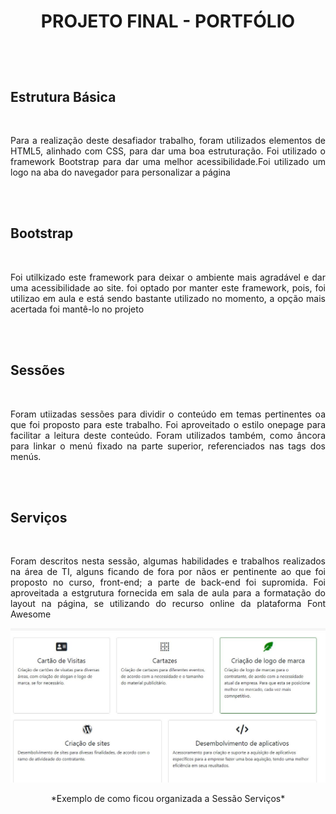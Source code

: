 # **<p align="center" >PROJETO FINAL - PORTFÓLIO</p>**  <br>

## Estrutura Básica
<br>
<p align="justify">Para a realização deste desafiador trabalho, foram utilizados elementos de HTML5, alinhado com CSS, para dar uma boa estruturação. Foi utilizado o framework Bootstrap para dar uma melhor acessibilidade.Foi utilizado um logo na aba do navegador para personalizar a página</p>
<br><br>

## Bootstrap
<br>
<p align="justify">Foi utilkizado este framework para deixar o ambiente mais agradável e dar uma acessibilidade ao site. foi optado por manter este framework, pois, foi utilizao em aula e está sendo bastante utilizado no momento, a opção mais acertada foi mantê-lo no projeto</p>
<br><br>

## Sessões
<br>
<p align="justify">Foram utiizadas sessões para dividir o conteúdo em temas pertinentes oa que foi proposto para este trabalho. Foi aproveitado o estilo onepage para facilitar a leitura deste conteúdo. Foram utilizados também, como âncora para linkar o menú fixado na parte superior, referenciados nas tags dos menús.</p>
<br><br>

## Serviços
<br>
<p align="justify">Foram descritos nesta sessão, algumas habilidades e trabalhos realizados na área de TI, alguns ficando de fora por nãos er pentinente ao que foi proposto no curso, front-end; a parte de back-end foi supromida. Foi aproveitada a estgrutura fornecida em sala de aula para a formatação do layout na página, se utilizando do recurso online da plataforma Font Awesome</p>

<img src="https://github.com/Paulo-de-Carvalho/dev-front-end/blob/main/img/serv.JPG">
<p align="center"> *Exemplo de como ficou organizada a Sessão Serviços* </p>

<br><br>
